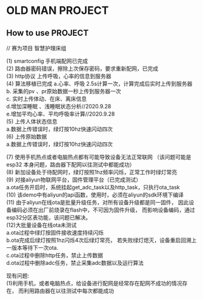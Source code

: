 # OLD MAN PROJECT
## How to use PROJECT
//  赛为项目 智慧护理床组

 (1) smartconfig 手机端配网已完成  
 (2) 路由器密码错误，擦除上次保存密码，要求重新配网，已完成  
 (3) http协议 上传呼吸，心率的信息到服务器  
 (4) 算法移植已完成
      a.心率、呼吸 2.5s计算一次，计算完成后实时上传到服务器  
      b.  采集的pv 、pr原始数据一秒上传到服务器一次  
      c. 实时上传体动、在床、离床信息  
      d.增加深睡眠 、浅睡眠状态分析//2020.9.28      
      e.增加平均心率、平均呼吸率计算//2020.9.28      
 (5) 上传人体状态信息       
      a.数据上传错误时，绿灯按10hz快速闪动四次    
 (6) 上传原始数据  
      a.数据上传错误时，绿灯按10hz快速闪动四次  

 (7) 使用手机热点或者电脑热点都有可能导致设备无法正常联网 
  （该问题可能是esp32 本身问题，路由器下配网以往测试中都能成功）  
 (8) 新加设备处于待配网时，绿灯按照1hz频率闪烁，正常工作时绿灯常亮  
 (9) 对接aliyun物联网平台，固件管理平台（已完成测试）  
     a.ota任务开启时，系统挂起get_adc_task以及http_task，只执行ota_task  
 (10) 该demo中有aliyun的api函数，使用时，必须在aliyun的sdk环境下编译  
 (11) 由于aliyun在线ota是批量升级任务，对所有设备升级都是同一固件，
因此设备编码必须在出厂前烧录在flash中，不可因为固件升级，
而影响设备编码，通过esp32分区表功能，该问题已解决。  
 (12)大批量设备在线ota未测试    
    a.ota过程中绿灯按固件接收速度持续闪烁  
    b.ota完成后绿灯按照1hz闪烁4次后绿灯常亮，
    若失败绿灯熄灭，设备重启回溯上一版本等待下一次ota.    
    c.ota过程中删除http任务，禁止上传数据  
    d.ota过程中删除adc任务，禁止采集adc数据以及运行算法

现有问题:  
 (1)利用手机，或者电脑热点，给设备进行配网是经常存在配网不成功的情况存在，
而利用路由器在以往测试中每次都能成功  
